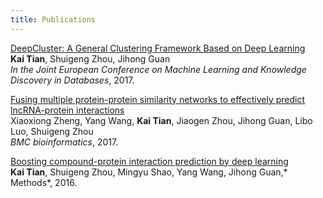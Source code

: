 ```yaml
---
title: Publications
---
```


[DeepCluster: A General Clustering Framework Based on Deep Learning](http://ecmlpkdd2017.ijs.si/papers/paperID345.pdf)<br>
**Kai Tian**, Shuigeng Zhou, Jihong Guan<br>
*In the Joint European Conference on Machine Learning and Knowledge Discovery in Databases*, 2017.


[Fusing multiple protein-protein similarity networks to effectively predict lncRNA-protein interactions]()<br>
Xiaoxiong Zheng, Yang Wang, **Kai Tian**, Jiaogen Zhou, Jihong Guan, Libo Luo, Shuigeng Zhou<br>
*BMC bioinformatics*, 2017.


[Boosting compound-protein interaction prediction by deep learning](http://ieeexplore.ieee.org/document/7359651/)<br>
**Kai Tian**, Shuigeng Zhou, Mingyu Shao, Yang Wang, Jihong Guan,* Methods*, 2016.
